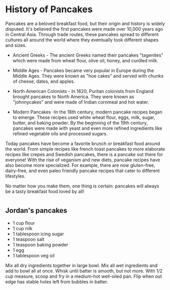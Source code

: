 # History of Pancakes
Pancakes are a beloved breakfast food, but their origin and history is widely disputed. It's believed the first pancakes were made over 10,000 years ago in Central Asia. Through trade routes, these pancakes spread to different cultures all around the world where they eventually took different shapes and sizes. 

* Ancient Greeks - The ancient Greeks named their pancakes "tagenites" which were made from wheat flour, olive oil, honey, and curdled milk. 

* Middle Ages - Pancakes became very popular in Europe during the Middle Ages. They were known as "hoe cakes" and served with chunks of cheese, dates, and apples. 

* North American Colonists - In 1620, Puritan colonists from England brought pancakes to North America. They were known as "johnnycakes" and were made of Indian cornmeal and hot water. 

* Modern Pancakes -In the 18th century, modern pancake recipes began to emerge. These recipes used white wheat flour, eggs, milk, sugar, butter, and baking powder. By the beginning of the 19th century, pancakes were made with yeast and even more refined ingredients like refined vegetable oils and processed sugars. 

Today pancakes have become a favorite brunch or breakfast food around the world. From simple recipes like french toast pancakes to more elaborate recipes like crepes and Swedish pancakes, there is a pancake out there for everyone! With the rise of veganism and new diets, pancake recipes have also become more specialized. For example, there are now gluten-free, dairy-free, and even paleo friendly pancake recipes that cater to different lifestyles. 

No matter how you make them, one thing is certain: pancakes will always be a tasty breakfast food loved by all!

# 

## Jordan's pancakes

* 1 cup flour
* 1 cup nilk
* 1 tablespoon icing sugar
* 1 teaspoon salt
* 1 teaspoon baking powder
* 1 egg
* 1 tablespoon veg oil

Mix all dry ingredients together in large bowl.
Mix all wet ingredients and add to bowl all at once.
Whisk until batter is smooth, but not more.
With 1/2 cup measure, scoop and fry in a medium-hot well-oiled pan.
Flip when out edge has stable holes left from bubbles in batter.
